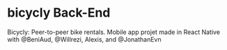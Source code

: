 # bicycly Back-End
Bicycly: Peer-to-peer bike rentals. Mobile app projet made in React Native with @BeniAud, @Willrezi, Alexis, and @JonathanEvn
